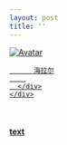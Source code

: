 ```yaml
---
layout: post
title: ''
---
```


<p class="imglist">

<div class="image-container">
  <a href="https://pic.superbed.cn/item/5e09c5b576085c3289b5afea.jpg"  data-fancybox="images">
    <img src="https://pic.superbed.cn/item/5e09c5b576085c3289b5b073.jpg" alt="Avatar" class="image" />
    <div class="overlay">
      <div class="text">
        
          海拉尔
        
      </div>
    </div>
  </a>
</div>








<a href="https://pic.superbed.cn/item/5e09c5b576085c3289b5afee.jpg" data-fancybox="images"><img src="" /></a>
<a href="https://pic.superbed.cn/item/5e09c5b576085c3289b5aff3.jpg" data-fancybox="images"><img src="" /></a>
<a href="https://pic.superbed.cn/item/5e09c5b576085c3289b5aff5.jpg" data-fancybox="images"><img src="" /></a>
<a href="https://pic.superbed.cn/item/5e09c5b576085c3289b5aff7.jpg" data-fancybox="images"><img src="" /></a>
<a href="https://pic.superbed.cn/item/5e09c5b576085c3289b5affa.jpg" data-fancybox="images"><img src="" /></a>
<a href="https://pic.superbed.cn/item/5e09c5b576085c3289b5affd.jpg" data-fancybox="images"><img src="" /></a>
<a href="https://pic.superbed.cn/item/5e09c5b576085c3289b5b000.jpg" data-fancybox="images"><img src="" /></a>
<a href="https://pic.superbed.cn/item/5e09c5b576085c3289b5b003.jpg" data-fancybox="images"><img src="" /></a>
<a href="https://pic.superbed.cn/item/5e09c5b576085c3289b5b006.jpg" data-fancybox="images"><img src="" /></a>
<a href="https://pic.superbed.cn/item/5e09c5b576085c3289b5b008.jpg" data-fancybox="images"><img src="" /></a>
<a href="https://pic.superbed.cn/item/5e09c5b576085c3289b5b00b.jpg" data-fancybox="images"><img src="" /></a>
<a href="https://pic.superbed.cn/item/5e09c5b576085c3289b5b00e.jpg" data-fancybox="images"><img src="" /></a>
<a href="https://pic.superbed.cn/item/5e09c5b576085c3289b5b011.jpg" data-fancybox="images"><img src="" /></a>
<a href="https://pic.superbed.cn/item/5e09c5b576085c3289b5b013.jpg" data-fancybox="images"><img src="" /></a>
<a href="https://pic.superbed.cn/item/5e09c5b576085c3289b5b016.jpg" data-fancybox="images"><img src="" /></a>
<a href="https://pic.superbed.cn/item/5e09c5b576085c3289b5b018.jpg" data-fancybox="images"><img src="" /></a>
<a href="https://pic.superbed.cn/item/5e09c5b576085c3289b5b01d.jpg" data-fancybox="images"><img src="" /></a>
<a href="https://pic.superbed.cn/item/5e09c5b576085c3289b5b01f.jpg" data-fancybox="images"><img src="" /></a>
<a href="https://pic.superbed.cn/item/5e09c5b576085c3289b5b023.jpg" data-fancybox="images"><img src="" /></a>
<a href="https://pic.superbed.cn/item/5e09c5b576085c3289b5b027.jpg" data-fancybox="images"><img src="" /></a>
<a href="https://pic.superbed.cn/item/5e09c5b576085c3289b5b02a.jpg" data-fancybox="images"><img src="" /></a>
<a href="https://pic.superbed.cn/item/5e09c5b576085c3289b5b02d.jpg" data-fancybox="images"><img src="" /></a>
<a href="https://pic.superbed.cn/item/5e09c5b576085c3289b5b033.jpg" data-fancybox="images"><img src="" /></a>
<a href="https://pic.superbed.cn/item/5e09c5b576085c3289b5b038.jpg" data-fancybox="images"><img src="" /></a>
<a href="https://pic.superbed.cn/item/5e09c5b576085c3289b5b03e.jpg" data-fancybox="images"><img src="" /></a>
<a href="https://pic.superbed.cn/item/5e09c5b576085c3289b5b041.jpg" data-fancybox="images"><img src="" /></a>
<a href="https://pic.superbed.cn/item/5e09c5b576085c3289b5b044.jpg" data-fancybox="images"><img src="" /></a>
<a href="https://pic.superbed.cn/item/5e09c5b576085c3289b5b047.jpg" data-fancybox="images"><img src="" /></a>
<a href="https://pic.superbed.cn/item/5e09c5b576085c3289b5b04b.jpg" data-fancybox="images"><img src="" /></a>
<a href="https://pic.superbed.cn/item/5e09c5b576085c3289b5b04e.jpg" data-fancybox="images"><img src="" /></a>
<a href="https://pic.superbed.cn/item/5e09c5b576085c3289b5b051.jpg" data-fancybox="images"><img src="" /></a>
<a href="https://pic.superbed.cn/item/5e09c5b576085c3289b5b059.jpg" data-fancybox="images"><img src="" /></a>
<a href="https://pic.superbed.cn/item/5e09c5b576085c3289b5b05b.jpg" data-fancybox="images"><img src="" /></a>
<a href="https://pic.superbed.cn/item/5e09c5b576085c3289b5b05e.jpg" data-fancybox="images"><img src="" /></a>
<a href="https://pic.superbed.cn/item/5e09c5b576085c3289b5b060.jpg" data-fancybox="images"><img src="" /></a>
<a href="https://pic.superbed.cn/item/5e09c5b576085c3289b5b065.jpg" data-fancybox="images"><img src="" /></a>
<a href="https://pic.superbed.cn/item/5e09c5b576085c3289b5b068.jpg" data-fancybox="images"><img src="" /></a>
<a href="https://pic.superbed.cn/item/5e09c5b576085c3289b5b06c.jpg" data-fancybox="images"><img src="" /></a>
<a href="https://pic.superbed.cn/item/5e09c5b576085c3289b5b06f.jpg" data-fancybox="images"><img src="" /></a>
<a href="https://pic.superbed.cn/item/5e09c5b576085c3289b5b071.jpg" data-fancybox="images"><img src="" /></a>
<a href="https://pic.superbed.cn/item/5e09c5b576085c3289b5b073.jpg" data-fancybox="images"><img src="" /></a>
<a href="https://pic.superbed.cn/item/5e09c5b576085c3289b5b077.jpg" data-fancybox="images"><img src="" /></a>
<a href="https://pic.superbed.cn/item/5e09c5b576085c3289b5b07a.jpg" data-fancybox="images"><img src="" /></a>
<a href="https://pic.superbed.cn/item/5e09c5b576085c3289b5b07e.jpg" data-fancybox="images"><img src="" /></a>
<a href="https://pic.superbed.cn/item/5e09c5b576085c3289b5b081.jpg" data-fancybox="images"><img src="" /></a>
<a href="https://pic.superbed.cn/item/5e09c5b576085c3289b5b083.jpg" data-fancybox="images"><img src="" /></a>
<a href="https://pic.superbed.cn/item/5e09c5b576085c3289b5b086.jpg" data-fancybox="images"><img src="" /></a>
<a href="https://pic.superbed.cn/item/5e09c5b576085c3289b5b08a.jpg" data-fancybox="images"><img src="" /></a>
<a href="https://pic.superbed.cn/item/5e09c5b576085c3289b5b090.jpg" data-fancybox="images"><img src="" /></a>
<a href="https://pic.superbed.cn/item/5e09c60f76085c3289b5d831.jpg" data-fancybox="images"><img src="" /></a>
<a href="https://pic.superbed.cn/item/5e09c60f76085c3289b5d834.jpg" data-fancybox="images"><img src="" /></a>
<a href="https://pic.superbed.cn/item/5e09c60f76085c3289b5d836.jpg" data-fancybox="images"><img src="" /></a>
<a href="https://pic.superbed.cn/item/5e09c60f76085c3289b5d838.jpg" data-fancybox="images"><img src="" /></a>
<a href="https://pic.superbed.cn/item/5e09c60f76085c3289b5d83a.jpg" data-fancybox="images"><img src="" /></a>
<a href="https://pic.superbed.cn/item/5e09c60f76085c3289b5d83d.jpg" data-fancybox="images"><img src="" /></a>
<a href="https://pic.superbed.cn/item/5e09c60f76085c3289b5d83f.jpg" data-fancybox="images"><img src="" /></a>
<a href="https://pic.superbed.cn/item/5e09c60f76085c3289b5d843.jpg" data-fancybox="images"><img src="" /></a>
<a href="https://pic.superbed.cn/item/5e09c60f76085c3289b5d845.jpg" data-fancybox="images"><img src="" /></a>
<a href="https://pic.superbed.cn/item/5e09c60f76085c3289b5d848.jpg" data-fancybox="images"><img src="" /></a>
<a href="https://pic.superbed.cn/item/5e09c60f76085c3289b5d84b.jpg" data-fancybox="images"><img src="" /></a>
<a href="https://pic.superbed.cn/item/5e09c60f76085c3289b5d84d.jpg" data-fancybox="images"><img src="" /></a>
<a href="https://pic.superbed.cn/item/5e09c60f76085c3289b5d84f.jpg" data-fancybox="images"><img src="" /></a>
<a href="https://pic.superbed.cn/item/5e09c61076085c3289b5d856.jpg" data-fancybox="images"><img src="" /></a>
<a href="https://pic.superbed.cn/item/5e09c61076085c3289b5d85b.jpg" data-fancybox="images"><img src="" /></a>
<a href="https://pic.superbed.cn/item/5e09c61076085c3289b5d85d.jpg" data-fancybox="images"><img src="" /></a>
<a href="https://pic.superbed.cn/item/5e09c61076085c3289b5d860.jpg" data-fancybox="images"><img src="" /></a>
<a href="https://pic.superbed.cn/item/5e09c61076085c3289b5d862.jpg" data-fancybox="images"><img src="" /></a>
<a href="https://pic.superbed.cn/item/5e09c61076085c3289b5d865.jpg" data-fancybox="images"><img src="" /></a>
<a href="https://pic.superbed.cn/item/5e09c61076085c3289b5d869.jpg" data-fancybox="images"><img src="" /></a>
<a href="https://pic.superbed.cn/item/5e09c61076085c3289b5d86c.jpg" data-fancybox="images"><img src="" /></a>
<a href="https://pic.superbed.cn/item/5e09c61076085c3289b5d86e.jpg" data-fancybox="images"><img src="" /></a>
<a href="https://pic.superbed.cn/item/5e09c61076085c3289b5d871.jpg" data-fancybox="images"><img src="" /></a>
<a href="https://pic.superbed.cn/item/5e09c61076085c3289b5d873.jpg" data-fancybox="images"><img src="" /></a>
<a href="https://pic.superbed.cn/item/5e09c61076085c3289b5d875.jpg" data-fancybox="images"><img src="" /></a>
<a href="https://pic.superbed.cn/item/5e09c61076085c3289b5d878.jpg" data-fancybox="images"><img src="" /></a>
<a href="https://pic.superbed.cn/item/5e09c61076085c3289b5d87b.jpg" data-fancybox="images"><img src="" /></a>
<a href="https://pic.superbed.cn/item/5e09c61076085c3289b5d87d.jpg" data-fancybox="images"><img src="" /></a>
<a href="https://pic.superbed.cn/item/5e09c61076085c3289b5d880.jpg" data-fancybox="images"><img src="" /></a>
<a href="https://pic.superbed.cn/item/5e09c61076085c3289b5d882.jpg" data-fancybox="images"><img src="" /></a>
<a href="https://pic.superbed.cn/item/5e09c61076085c3289b5d884.jpg" data-fancybox="images"><img src="" /></a>
<a href="https://pic.superbed.cn/item/5e09c61076085c3289b5d887.jpg" data-fancybox="images"><img src="" /></a>
<a href="https://pic.superbed.cn/item/5e09c61076085c3289b5d889.jpg" data-fancybox="images"><img src="" /></a>
<a href="https://pic.superbed.cn/item/5e09c61076085c3289b5d88b.jpg" data-fancybox="images"><img src="" /></a>


</p>


#### [text](https://cxcxcx.cx/works/0008a.html)